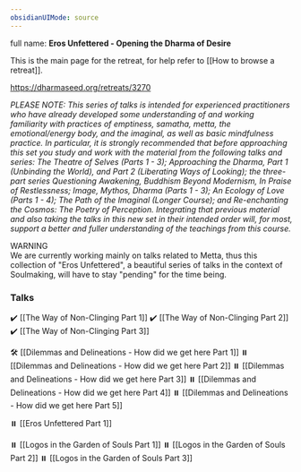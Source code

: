 ```yaml
---
obsidianUIMode: source
---
```

full name: **Eros Unfettered - Opening the Dharma of Desire**

This is the main page for the retreat, for help refer to [[How to browse a retreat]].

https://dharmaseed.org/retreats/3270

_PLEASE NOTE: This series of talks is intended for experienced practitioners who have already developed some understanding of and working familiarity with practices of emptiness, samatha, metta, the emotional/energy body, and the imaginal, as well as basic mindfulness practice. In particular, it is strongly recommended that before approaching this set you study and work with the material from the following talks and series: The Theatre of Selves (Parts 1 - 3); Approaching the Dharma, Part 1 (Unbinding the World), and Part 2 (Liberating Ways of Looking); the three-part series Questioning Awakening, Buddhism Beyond Modernism, In Praise of Restlessness; Image, Mythos, Dharma (Parts 1 - 3); An Ecology of Love (Parts 1 - 4); The Path of the Imaginal (Longer Course); and Re-enchanting the Cosmos: The Poetry of Perception. Integrating that previous material and also taking the talks in this new set in their intended order will, for most, support a better and fuller understanding of the teachings from this course._
<br/>

<div class="admonition warning"><div class="title">WARNING</div><div class="content">
We are currently working mainly on talks related to Metta, thus this collection of "Eros Unfettered", a beautiful series of talks in the context of Soulmaking, will have to stay "pending" for the time being.<br/>
</div></div>

### Talks
✔️ [[The Way of Non-Clinging Part 1]]
✔️ [[The Way of Non-Clinging Part 2]]
✔️ [[The Way of Non-Clinging Part 3]]

🛠️ [[Dilemmas and Delineations - How did we get here Part 1]]
⏸️ [[Dilemmas and Delineations - How did we get here Part 2]]
⏸️ [[Dilemmas and Delineations - How did we get here Part 3]]
⏸️ [[Dilemmas and Delineations - How did we get here Part 4]]
⏸️ [[Dilemmas and Delineations - How did we get here Part 5]]

⏸️ [[Eros Unfettered Part 1]]

⏸️ [[Logos in the Garden of Souls Part 1]]
⏸️ [[Logos in the Garden of Souls Part 2]]
⏸️ [[Logos in the Garden of Souls Part 3]]

